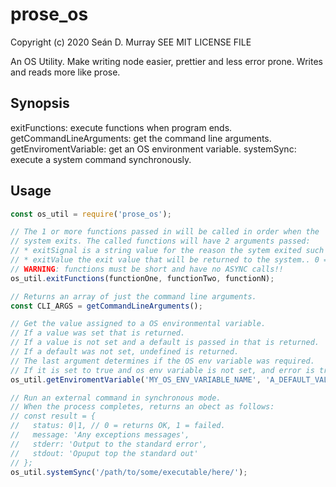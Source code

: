 # prose_os

Copyright (c) 2020 Seán D. Murray
SEE MIT LICENSE FILE

An OS Utility. Make writing node easier, prettier and less error prone. Writes and reads more like prose.

## Synopsis

exitFunctions: execute functions when program ends.
getCommandLineArguments: get the command line arguments.
getEnviromentVariable: get an OS environment variable.
systemSync: execute a system command synchronously.

## Usage

```javascript
const os_util = require('prose_os');

// The 1 or more functions passed in will be called in order when the
// system exits. The called functions will have 2 arguments passed:
// * exitSignal is a string value for the reason the sytem exited such as 'exit' or 'SIGINT' (a ctl-c).
// * exitValue the exit value that will be returned to the system.. 0 = all is OK, 1 = a failure.
// WARNING: functions must be short and have no ASYNC calls!!
os_util.exitFunctions(functionOne, functionTwo, functionN);

// Returns an array of just the command line arguments.
const CLI_ARGS = getCommandLineArguments();

// Get the value assigned to a OS environmental variable.
// If a value was set that is returned.
// If a value is not set and a default is passed in that is returned.
// If a default was not set, undefined is returned.
// The last argument determines if the OS env variable was required.
// If it is set to true and os env variable is not set, and error is trown.
os_util.getEnviromentVariable('MY_OS_ENV_VARIABLE_NAME', 'A_DEFAULT_VALUE', true);

// Run an external command in synchronous mode.
// When the process completes, returns an obect as follows:
// const result = {
//   status: 0|1, // 0 = returns OK, 1 = failed.
//   message: 'Any exceptions messages',
//   stderr: 'Output to the standard error',
//   stdout: 'Opuput top the standard out'
// };
os_util.systemSync('/path/to/some/executable/here/');

```
